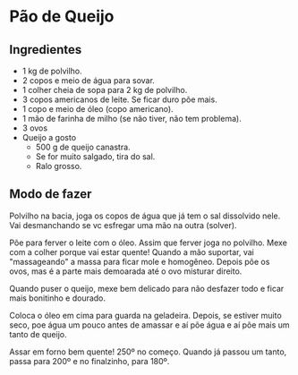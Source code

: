 Pão de Queijo
========================

Ingredientes
------------

 * 1 kg de polvilho.
 * 2 copos e meio de água para sovar.
 * 1 colher cheia de sopa para 2 kg de polvilho.
 * 3 copos americanos de leite. Se ficar duro põe mais.
 * 1 copo e meio de óleo (copo americano).
 * 1 mão de farinha de milho (se não tiver, não tem problema).
 * 3 ovos
 * Queijo a gosto
   - 500 g de queijo canastra.
   - Se for muito salgado, tira do sal.
   - Ralo grosso.
 
Modo de fazer
-------------

Polvilho na bacia, joga os copos de água que já tem o sal dissolvido nele. Vai desmanchando se vc esfregar uma mão na outra (solver).

Põe para ferver o leite com o óleo. Assim que ferver joga no polvilho. Mexe com a colher porque vai estar quente! Quando a mão suportar, vai "massageando" a massa para ficar mole e homogêneo. Depois põe os ovos, mas é a parte mais demoarada até o ovo misturar direito.

Quando puser o queijo, mexe bem delicado para não desfazer todo e ficar mais bonitinho e dourado.

Coloca o óleo em cima para guarda na geladeira. Depois, se estiver muito seco, poe água um pouco antes de amassar e aí põe água e aí põe mais um tanto de queijo.

Assar em forno bem quente! 250º no começo. Quando já passou um tanto, passa para 200º e no finalzinho, para 180º.

